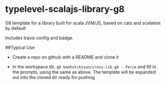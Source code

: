 # typelevel-scalajs-library-g8

G8 template for a library built for scala JVM/JS, based on cats and scalatest by default

Includes travis config and badge. 

##Typical Use

* Create a repo <name> on github with a README and clone it

* In the workspace dir, `g8 benhutchison/cross-lib.g8 --force` and fill in the prompts, using the same <name> as above. 
The template will be expanded out into the cloned dir ready for pushing
